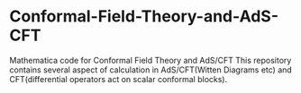 # Conformal-Field-Theory-and-AdS-CFT
Mathematica code for Conformal Field Theory and AdS/CFT
This repository contains several aspect of calculation in AdS/CFT(Witten Diagrams etc) and CFT(differential operators act on scalar conformal blocks).
